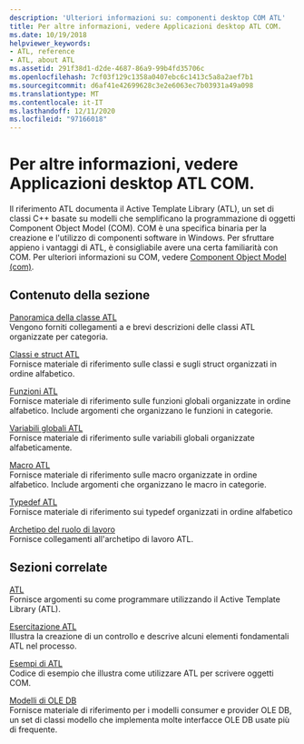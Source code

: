 ```yaml
---
description: 'Ulteriori informazioni su: componenti desktop COM ATL'
title: Per altre informazioni, vedere Applicazioni desktop ATL COM.
ms.date: 10/19/2018
helpviewer_keywords:
- ATL, reference
- ATL, about ATL
ms.assetid: 291f38d1-d2de-4687-86a9-99b4fd35706c
ms.openlocfilehash: 7cf03f129c1358a0407ebc6c1413c5a8a2aef7b1
ms.sourcegitcommit: d6af41e42699628c3e2e6063ec7b03931a49a098
ms.translationtype: MT
ms.contentlocale: it-IT
ms.lasthandoff: 12/11/2020
ms.locfileid: "97166018"
---
```

# <a name="atl-com-desktop-components"></a>Per altre informazioni, vedere Applicazioni desktop ATL COM.

Il riferimento ATL documenta il Active Template Library (ATL), un set di classi C++ basate su modelli che semplificano la programmazione di oggetti Component Object Model (COM). COM è una specifica binaria per la creazione e l'utilizzo di componenti software in Windows. Per sfruttare appieno i vantaggi di ATL, è consigliabile avere una certa familiarità con COM. Per ulteriori informazioni su COM, vedere [Component Object Model (com)](/windows/win32/com/component-object-model--com--portal).

## <a name="in-this-section"></a>Contenuto della sezione

[Panoramica della classe ATL](../atl/atl-class-overview.md)<br/>
Vengono forniti collegamenti a e brevi descrizioni delle classi ATL organizzate per categoria.

[Classi e struct ATL](../atl/reference/atl-classes.md)<br/>
Fornisce materiale di riferimento sulle classi e sugli struct organizzati in ordine alfabetico.

[Funzioni ATL](../atl/reference/atl-functions.md)<br/>
Fornisce materiale di riferimento sulle funzioni globali organizzate in ordine alfabetico. Include argomenti che organizzano le funzioni in categorie.

[Variabili globali ATL](../atl/reference/atl-global-variables.md)<br/>
Fornisce materiale di riferimento sulle variabili globali organizzate alfabeticamente.

[Macro ATL](../atl/reference/atl-macros.md)<br/>
Fornisce materiale di riferimento sulle macro organizzate in ordine alfabetico. Include argomenti che organizzano le macro in categorie.

[Typedef ATL](../atl/reference/atl-typedefs.md)<br/>
Fornisce materiale di riferimento sui typedef organizzati in ordine alfabetico

[Archetipo del ruolo di lavoro](../atl/reference/worker-archetype.md)<br/>
Fornisce collegamenti all'archetipo di lavoro ATL.

## <a name="related-sections"></a>Sezioni correlate

[ATL](../atl/active-template-library-atl-concepts.md)<br/>
Fornisce argomenti su come programmare utilizzando il Active Template Library (ATL).

[Esercitazione ATL](../atl/active-template-library-atl-tutorial.md)<br/>
Illustra la creazione di un controllo e descrive alcuni elementi fondamentali ATL nel processo.

[Esempi di ATL](../overview/visual-cpp-samples.md)<br/>
Codice di esempio che illustra come utilizzare ATL per scrivere oggetti COM.

[Modelli di OLE DB](../data/oledb/ole-db-templates.md)<br/>
Fornisce materiale di riferimento per i modelli consumer e provider OLE DB, un set di classi modello che implementa molte interfacce OLE DB usate più di frequente.
